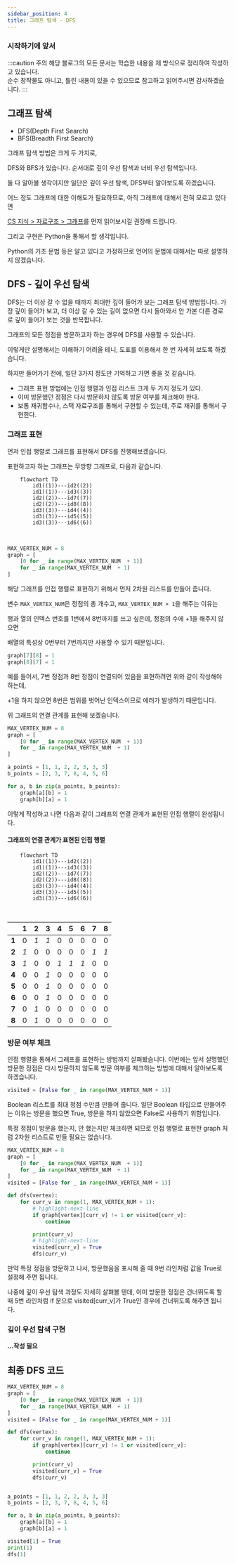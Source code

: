 ```yaml
---
sidebar_position: 4
title: 그래프 탐색 - DFS
---
```


### 시작하기에 앞서

:::caution 주의
해당 블로그의 모든 문서는 학습한 내용을 제 방식으로 정리하여 작성하고 있습니다. <br/>
순수 창작물도 아니고, 틀린 내용이 있을 수 있으므로 참고하고 읽어주시면 감사하겠습니다.
:::
<br/>

## 그래프 탐색

- DFS(Depth First Search)
- BFS(Breadth First Search)

그래프 탐색 방법은 크게 두 가지로,

DFS와 BFS가 있습니다. 순서대로 깊이 우선 탐색과 너비 우선 탐색입니다.

둘 다 알아볼 생각이지만 일단은 깊이 우선 탐색, DFS부터 알아보도록 하겠습니다.

어느 정도 그래프에 대한 이해도가 필요하므로, 아직 그래프에 대해서 전혀 모르고 있다면

[CS 지식 > 자료구조 > 그래프](https://coldrain-f.netlify.app/cs/dataStructure/%EA%B7%B8%EB%9E%98%ED%94%84)를 먼저 읽어보시길 권장해 드립니다.

그리고 구현은 Python을 통해서 할 생각입니다.

Python의 기초 문법 등은 알고 있다고 가정하므로 언어의 문법에 대해서는 따로 설명하지 않겠습니다.

## DFS - 깊이 우선 탐색

DFS는 더 이상 갈 수 없을 때까지 최대한 깊이 들어가 보는 그래프 탐색 방법입니다.
가장 깊이 들어가 보고, 더 이상 갈 수 있는 길이 없으면 다시 돌아와서 안 가본 다른 경로로 깊이 들어가 보는 것을 반복합니다.

그래프의 모든 정점을 방문하고자 하는 경우에 DFS를 사용할 수 있습니다.

이렇게만 설명해서는 이해하기 어려울 테니, 도표를 이용해서 한 번 자세히 보도록 하겠습니다.

하지만 들어가기 전에, 일단 3가지 정도만 기억하고 가면 좋을 것 같습니다.

- 그래프 표현 방법에는 인접 행렬과 인접 리스트 크게 두 가지 정도가 있다.
- 이미 방문했던 정점은 다시 방문하지 않도록 방문 여부를 체크해야 한다.
- 보통 재귀함수나, 스택 자료구조를 통해서 구현할 수 있는데, 주로 재귀를 통해서 구현한다.

### 그래프 표현

먼저 인접 행렬로 그래프를 표현해서 DFS를 진행해보겠습니다.

표현하고자 하는 그래프는 무방향 그래프로, 다음과 같습니다.

```mermaid
    flowchart TD
        id1((1))---id2((2))
        id1((1))---id3((3))
        id2((2))---id7((7))
        id2((2))---id8((8))
        id3((3))---id4((4))
        id3((3))---id5((5))
        id3((3))---id6((6))
```

<br/>

```python title='그래프 표현' showLineNumbers
MAX_VERTEX_NUM = 8
graph = [
    [0 for _ in range(MAX_VERTEX_NUM  + 1)]
    for _ in range(MAX_VERTEX_NUM  + 1)
]
```

해당 그래프를 인접 행렬로 표현하기 위해서 먼저 2차원 리스트를 만들어 줍니다.

변수 `MAX_VERTEX_NUM`은 정점의 총 개수고, `MAX_VERTEX_NUM + 1`을 해주는 이유는

행과 열의 인덱스 번호를 1번에서 8번까지를 쓰고 싶은데, 정점의 수에 +1을 해주지 않으면

배열의 특성상 0번부터 7번까지만 사용할 수 있기 때문입니다.

```python title="연결 표현" showLineNumbers
graph[7][8] = 1
graph[8][7] = 1
```

예를 들어서, 7번 정점과 8번 정점이 연결되어 있음을 표현하려면 위와 같이 작성해야 하는데,

+1을 하지 않으면 8번은 범위를 벗어난 인덱스이므로 에러가 발생하기 때문입니다.

위 그래프의 연결 관계를 표현해 보겠습니다.

```python showLineNumbers
MAX_VERTEX_NUM = 8
graph = [
    [0 for _ in range(MAX_VERTEX_NUM  + 1)]
    for _ in range(MAX_VERTEX_NUM  + 1)
]

a_points = [1, 1, 2, 2, 3, 3, 3]
b_points = [2, 3, 7, 8, 4, 5, 6]

for a, b in zip(a_points, b_points):
    graph[a][b] = 1
    graph[b][a] = 1
```

이렇게 작성하고 나면 다음과 같이 그래프의 연결 관계가 표현된 인접 행렬이 완성됩니다.

#### 그래프의 연결 관계가 표현된 인접 행렬

```mermaid
    flowchart TD
        id1((1))---id2((2))
        id1((1))---id3((3))
        id2((2))---id7((7))
        id2((2))---id8((8))
        id3((3))---id4((4))
        id3((3))---id5((5))
        id3((3))---id6((6))
```

<br />

|       | 1   | 2   | 3   | 4   | 5   | 6   | 7   | 8   |
| ----- | --- | --- | --- | --- | --- | --- | --- | --- |
| **1** | 0   | _1_ | _1_ | 0   | 0   | 0   | 0   | 0   |
| **2** | _1_ | 0   | 0   | 0   | 0   | 0   | _1_ | _1_ |
| **3** | _1_ | 0   | 0   | _1_ | _1_ | _1_ | 0   | 0   |
| **4** | 0   | 0   | _1_ | 0   | 0   | 0   | 0   | 0   |
| **5** | 0   | 0   | _1_ | 0   | 0   | 0   | 0   | 0   |
| **6** | 0   | 0   | _1_ | 0   | 0   | 0   | 0   | 0   |
| **7** | 0   | _1_ | 0   | 0   | 0   | 0   | 0   | 0   |
| **8** | 0   | _1_ | 0   | 0   | 0   | 0   | 0   | 0   |

### 방문 여부 체크

인접 행렬을 통해서 그래프를 표현하는 방법까지 살펴봤습니다.
이번에는 앞서 설명했던 방문한 정점은 다시 방문하지 않도록 방문 여부를 체크하는 방법에 대해서 알아보도록 하겠습니다.

```python showLineNumbers
visited = [False for _ in range(MAX_VERTEX_NUM + 1)]
```

Boolean 리스트를 최대 정점 수만큼 만들어 줍니다.
일단 Boolean 타입으로 만들어주는 이유는 방문을 했으면 True, 방문을 하지 않았으면 False로 사용하기 위함입니다.

특정 정점이 방문을 했는지, 안 했는지만 체크하면 되므로 인접 행렬로 표현한 graph 처럼 2차원 리스트로 만들 필요는 없습니다.

```python showLineNumbers
MAX_VERTEX_NUM = 8
graph = [
    [0 for _ in range(MAX_VERTEX_NUM  + 1)]
    for _ in range(MAX_VERTEX_NUM  + 1)
]
visited = [False for _ in range(MAX_VERTEX_NUM + 1)]

def dfs(vertex):
    for curr_v in range(1, MAX_VERTEX_NUM + 1):
        # highlight-next-line
        if graph[vertex][curr_v] != 1 or visited[curr_v]:
            continue

        print(curr_v)
        # highlight-next-line
        visited[curr_v] = True
        dfs(curr_v)
```

만약 특정 정점을 방문하고 나서, 방문했음을 표시해 줄 때 9번 라인처럼 값을 True로 설정해 주면 됩니다.

나중에 깊이 우선 탐색 과정도 자세히 살펴볼 텐데,
이미 방문한 정점은 건너뛰도록 할 때 5번 라인처럼 if 문으로 visited[curr_v]가 True인 경우에 건너뛰도록 해주면 됩니다.

### 깊이 우선 탐색 구현

**...작성 필요**

## 최종 DFS 코드

```python title='최종 DFS 코드' showLineNumbers
MAX_VERTEX_NUM = 8
graph = [
    [0 for _ in range(MAX_VERTEX_NUM  + 1)]
    for _ in range(MAX_VERTEX_NUM  + 1)
]
visited = [False for _ in range(MAX_VERTEX_NUM + 1)]

def dfs(vertex):
    for curr_v in range(1, MAX_VERTEX_NUM + 1):
        if graph[vertex][curr_v] != 1 or visited[curr_v]:
            continue

        print(curr_v)
        visited[curr_v] = True
        dfs(curr_v)


a_points = [1, 1, 2, 2, 3, 3, 3]
b_points = [2, 3, 7, 8, 4, 5, 6]

for a, b in zip(a_points, b_points):
    graph[a][b] = 1
    graph[b][a] = 1

visited[1] = True
print(1)
dfs(1)
```
